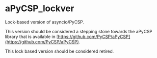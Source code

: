 # aPyCSP_lockver
Lock-based version of asyncio/PyCSP. 

This version should be considered a stepping stone towards the aPyCSP
library that is available in [https://github.com/PyCSP/aPyCSP](https://github.com/PyCSP/aPyCSP).

This lock based version should be considered retired.
